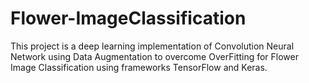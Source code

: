 # Flower-ImageClassification
This project is a deep learning implementation of Convolution Neural Network using Data Augmentation to overcome OverFitting for Flower Image Classification using frameworks TensorFlow and Keras.
